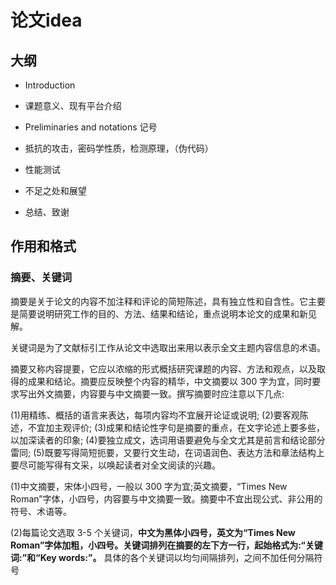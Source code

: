 # 论文idea

## 大纲

- Introduction

- 课题意义、现有平台介绍

- Preliminaries and notations 记号

- 抵抗的攻击，密码学性质，检测原理，（伪代码）

- 性能测试

- 不足之处和展望

- 总结、致谢



## 作用和格式

### 摘要、关键词

摘要是关于论文的内容不加注释和评论的简短陈述，具有独立性和自含性。它主要是简要说明研究工作的目的、方法、结果和结论，重点说明本论文的成果和新见解。

关键词是为了文献标引工作从论文中选取出来用以表示全文主题内容信息的术语。



摘要又称内容提要，它应以浓缩的形式概括研究课题的内容、方法和观点，以及取得的成果和结论。摘要应反映整个内容的精华，中文摘要以 300 字为宜，同时要求写出外文摘要，内容要与中文摘要一致。撰写摘要时应注意以下几点:

(1)用精练、概括的语言来表达，每项内容均不宜展开论证或说明;
(2)要客观陈述，不宜加主观评价;
(3)成果和结论性字句是摘要的重点，在文字论述上要多些，以加深读者的印象;
(4)要独立成文，选词用语要避免与全文尤其是前言和结论部分雷同;
(5)既要写得简短扼要，又要行文生动，在词语润色、表达方法和章法结构上要尽可能写得有文采，以唤起读者对全文阅读的兴趣。



(1)中文摘要，宋体小四号，一般以 300 字为宜;英文摘要，“Times New Roman”字体，小四号，内容要与中文摘要一致。摘要中不宜出现公式、非公用的符号、术语等。

(2)每篇论文选取 3-5 个关键词，**中文为黑体小四号，英文为“Times New Roman”字体加粗，小四号。关键词排列在摘要的左下方一行，起始格式为:“关键词:”和“Key words:”。** 具体的各个关键词以均匀间隔排列，之间不加任何分隔符号
